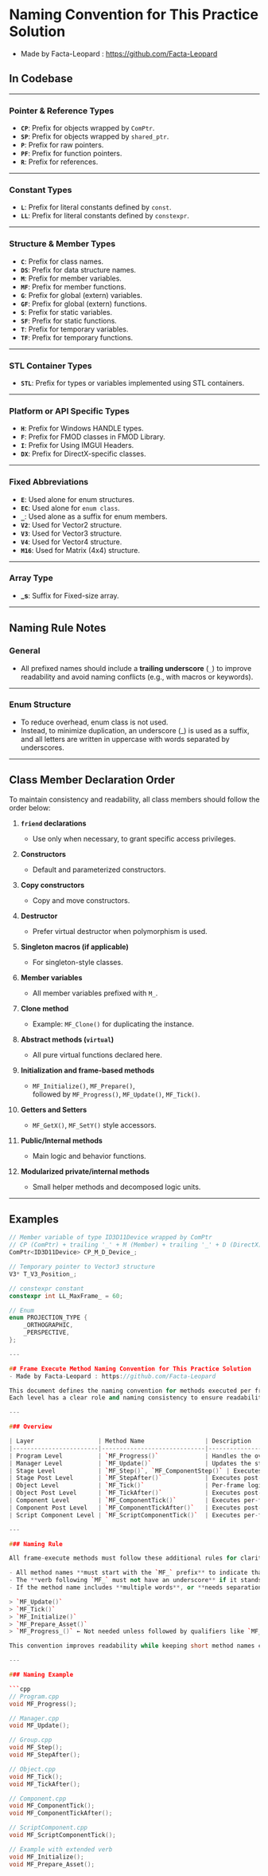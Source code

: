 # Naming Convention for This Practice Solution
- Made by Facta-Leopard : https://github.com/Facta-Leopard

## In Codebase

---

### Pointer & Reference Types
- **`CP`**: Prefix for objects wrapped by `ComPtr`.
- **`SP`**: Prefix for objects wrapped by `shared_ptr`.
- **`P`**: Prefix for raw pointers.
- **`PF`**: Prefix for function pointers.
- **`R`**: Prefix for references.

---

### Constant Types
- **`L`**: Prefix for literal constants defined by `const`.
- **`LL`**: Prefix for literal constants defined by `constexpr`.

---

### Structure & Member Types
- **`C`**: Prefix for class names.
- **`DS`**: Prefix for data structure names.
- **`M`**: Prefix for member variables.
- **`MF`**: Prefix for member functions.
- **`G`**: Prefix for global (extern) variables.
- **`GF`**: Prefix for global (extern) functions.
- **`S`**: Prefix for static variables.
- **`SF`**: Prefix for static functions.
- **`T`**: Prefix for temporary variables.
- **`TF`**: Prefix for temporary functions.

---

### STL Container Types
- **`STL`**: Prefix for types or variables implemented using STL containers.

---

### Platform or API Specific Types
- **`H`**: Prefix for Windows HANDLE types.
- **`F`**: Prefix for FMOD classes in FMOD Library.
- **`I`**: Prefix for Using IMGUI Headers.
- **`DX`**: Prefix for DirectX-specific classes.

---

### Fixed Abbreviations
- **`E`**: Used alone for enum structures.
- **`EC`**: Used alone for `enum class`.
- **`_`**: Used alone as a suffix for enum members.
- **`V2`**: Used for Vector2 structure.
- **`V3`**: Used for Vector3 structure.
- **`V4`**: Used for Vector4 structure.
- **`M16`**: Used for Matrix (4x4) structure.

---

### Array Type
- **_s**: Suffix for Fixed-size array.

---

## Naming Rule Notes

### General
- All prefixed names should include a **trailing underscore** (`_`) to improve readability and avoid naming conflicts (e.g., with macros or keywords).

---

### Enum Structure
- To reduce overhead, enum class is not used.
- Instead, to minimize duplication, an underscore (_) is used as a suffix, and all letters are written in uppercase with words separated by underscores.

---

## Class Member Declaration Order

To maintain consistency and readability, all class members should follow the order below:

1. **`friend` declarations**  
   - Use only when necessary, to grant specific access privileges.

2. **Constructors**  
   - Default and parameterized constructors.

3. **Copy constructors**  
   - Copy and move constructors.

4. **Destructor**  
   - Prefer virtual destructor when polymorphism is used.

5. **Singleton macros (if applicable)**  
   - For singleton-style classes.

6. **Member variables**  
   - All member variables prefixed with `M_`.

7. **Clone method**  
   - Example: `MF_Clone()` for duplicating the instance.

8. **Abstract methods (`virtual`)**  
   - All pure virtual functions declared here.

9. **Initialization and frame-based methods**  
   - `MF_Initialize()`, `MF_Prepare()`,  
     followed by `MF_Progress()`, `MF_Update()`, `MF_Tick()`.

10. **Getters and Setters**  
    - `MF_GetX()`, `MF_SetY()` style accessors.

11. **Public/Internal methods**  
    - Main logic and behavior functions.

12. **Modularized private/internal methods**  
    - Small helper methods and decomposed logic units.

---

## Examples

```cpp
// Member variable of type ID3D11Device wrapped by ComPtr
// CP (ComPtr) + trailing '_' + M (Member) + trailing '_' + D (DirectX) + trailing '_'
ComPtr<ID3D11Device> CP_M_D_Device_;

// Temporary pointer to Vector3 structure
V3* T_V3_Position_;

// constexpr constant
constexpr int LL_MaxFrame_ = 60;

// Enum
enum PROJECTION_TYPE {
    _ORTHOGRAPHIC,
    _PERSPECTIVE,
};

---

## Frame Execute Method Naming Convention for This Practice Solution
- Made by Facta-Leopard : https://github.com/Facta-Leopard

This document defines the naming convention for methods executed per frame in a real-time system.  
Each level has a clear role and naming consistency to ensure readability and maintainability.

---

### Overview

| Layer                  | Method Name                 | Description                                                                 |
|------------------------|-----------------------------|-----------------------------------------------------------------------------|
| Program Level          | `MF_Progress()`             | Handles the overall program loop or frame progression.                     |
| Manager Level          | `MF_Update()`               | Updates the status of systems or subsystems.                               |
| Stage Level            | `MF_Step()`, `MF_ComponentStep()` | Executes logic for a group of objects.                              |
| Stage Post Level       | `MF_StepAfter()`            | Executes post-step logic after the regular MF_Step() has been processed.  |
| Object Level           | `MF_Tick()`                 | Per-frame logic for an individual object.                                  |
| Object Post Level      | `MF_TickAfter()`            | Executes post-frame logic for an individual object or component.          |
| Component Level        | `MF_ComponentTick()`        | Executes per-frame logic for a component.                                  |
| Component Post Level   | `MF_ComponentTickAfter()`   | Executes post-frame logic for a component.                                 |
| Script Component Level | `MF_ScriptComponentTick()`  | Executes per-frame logic for a script component. This method is abstracted in `MF_ComponentTick()` and is blocked as final in the base `ComponentTick()` to prevent further modification. |

---

### Naming Rule

All frame-execute methods must follow these additional rules for clarity and uniformity:

- All method names **must start with the `MF_` prefix** to indicate that it is a member function.
- The **verb following `MF_` must not have an underscore** if it stands alone and is clear.
- If the method name includes **multiple words**, or **needs separation for clarity**, use an underscore after the verb.

> `MF_Update()`  
> `MF_Tick()`  
> `MF_Initialize()`  
> `MF_Prepare_Asset()`  
> `MF_Progress_()` ← Not needed unless followed by qualifiers like `MF_Progress_Render()`

This convention improves readability while keeping short method names clean.

---

### Naming Example

```cpp
// Program.cpp
void MF_Progress();

// Manager.cpp
void MF_Update();

// Group.cpp
void MF_Step();
void MF_StepAfter();

// Object.cpp
void MF_Tick();
void MF_TickAfter();

// Component.cpp
void MF_ComponentTick();
void MF_ComponentTickAfter();

// ScriptComponent.cpp
void MF_ScriptComponentTick();

// Example with extended verb
void MF_Initialize();
void MF_Prepare_Asset();
